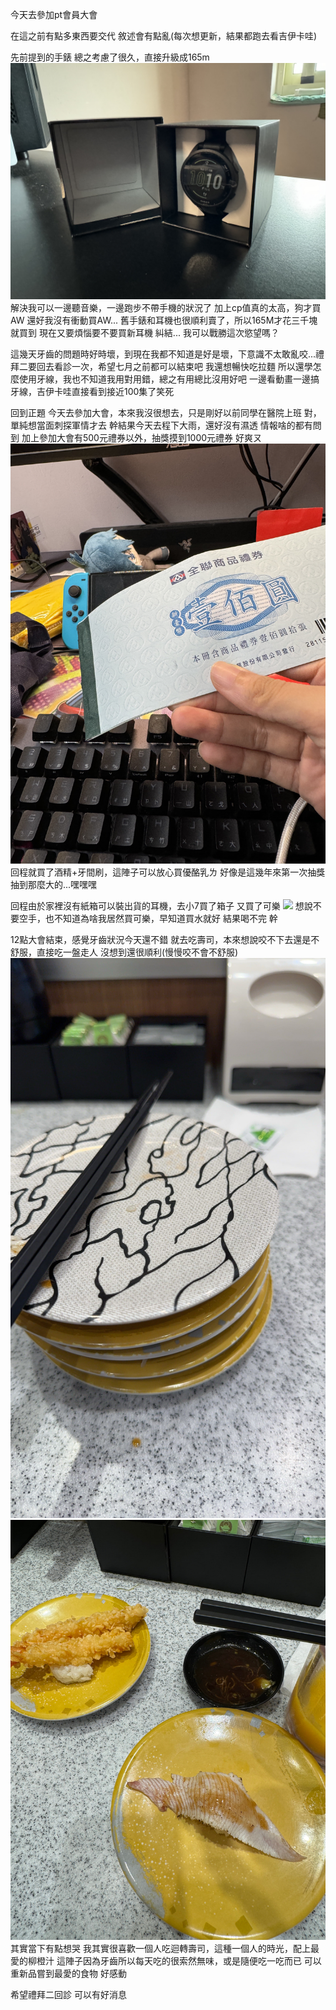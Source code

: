 今天去參加pt會員大會

在這之前有點多東西要交代
敘述會有點亂(每次想更新，結果都跑去看吉伊卡哇)

先前提到的手錶
總之考慮了很久，直接升級成165m
![](https://github.com/photohost/picx-images-hosting/raw/master/20240603/image.pf6hs1fpu.jpg)
解決我可以一邊聽音樂，一邊跑步不帶手機的狀況了
加上cp值真的太高，狗才買AW
還好我沒有衝動買AW...
舊手錶和耳機也很順利賣了，所以165M才花三千塊就買到
現在又要煩惱要不要買新耳機
糾結...
我可以戰勝這次慾望嗎？

這幾天牙齒的問題時好時壞，到現在我都不知道是好是壞，下意識不太敢亂咬...禮拜二要回去看診一次，希望七月之前都可以結束吧
我還想暢快吃拉麵
所以還學怎麼使用牙線，我也不知道我用對用錯，總之有用總比沒用好吧
一邊看動畫一邊搞牙線，吉伊卡哇直接看到接近100集了笑死

回到正題
今天去參加大會，本來我沒很想去，只是剛好以前同學在醫院上班
對，單純想當面刺探軍情才去
幹結果今天去程下大雨，還好沒有濕透
情報啥的都有問到
加上參加大會有500元禮券以外，抽獎摸到1000元禮券
好爽ㄡ
![](https://github.com/photohost/picx-images-hosting/raw/master/20240603/image.7p4t75mim.jpg)
回程就買了酒精+牙間刷，這陣子可以放心買優酪乳ㄌ
好像是這幾年來第一次抽獎抽到那麼大的...嘿嘿嘿

回程由於家裡沒有紙箱可以裝出貨的耳機，去小7買了箱子
又買了可樂
![](https://github.com/photohost/picx-images-hosting/raw/master/20240603/image.2obd84dtje.png)
想說不要空手，也不知道為啥我居然買可樂，早知道買水就好
結果喝不完
幹

12點大會結束，感覺牙齒狀況今天還不錯
就去吃壽司，本來想說咬不下去還是不舒服，直接吃一盤走人
沒想到還很順利(慢慢咬不會不舒服)
![IMG_7991](https://github.com/photohost/picx-images-hosting/raw/master/20240603/IMG_7991.3yeaeg07e3.jpg)
![IMG_7992](https://github.com/photohost/picx-images-hosting/raw/master/20240603/IMG_7992.sysfi5sgx.jpg)
其實當下有點想哭
我其實很喜歡一個人吃迴轉壽司，這種一個人的時光，配上最愛的柳橙汁
這陣子因為牙齒所以每天吃的很索然無味，或是隨便吃一吃而已
可以重新品嘗到最愛的食物
好感動

希望禮拜二回診
可以有好消息
<!-- ##{"timestamp":1717260108}## -->
